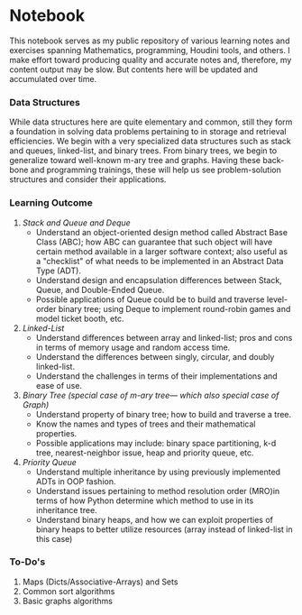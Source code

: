 # Notebook
This notebook serves as my public repository of various learning notes and exercises spanning Mathematics, programming, Houdini tools, and others. I make effort toward producing quality and accurate notes and, therefore, my content output may be slow. But contents here will be updated and accumulated over time. 


### Data Structures
While data structures here are quite elementary and common, still they form a foundation in solving data problems pertaining to in storage and retrieval efficiencies. We begin with a very specialized data structures such as stack and queues, linked-list, and binary trees. From binary trees, we begin to generalize toward well-known m-ary tree and graphs. Having these back-bone and programming trainings, these will help us see problem-solution structures and consider their applications.


### Learning Outcome
 1. _Stack and Queue and Deque_ 
    * Understand an object-oriented design method called Abstract Base Class (ABC); how ABC can guarantee that such object will have certain method available in a larger software context; also useful as a "checklist" of what needs to be implemented in an Abstract Data Type (ADT).
    * Understand design and encapsulation differences between Stack, Queue, and Double-Ended Queue.
    * Possible applications of Queue could be to build and traverse level-order binary tree; using Deque to implement round-robin games and model ticket booth, etc.
 1. _Linked-List_
    * Understand differences between array and linked-list; pros and cons in terms of memory usage and random access time.
    * Understand the differences between singly, circular, and doubly linked-list.
    * Understand the challenges in terms of their implementations and ease of use.
 1. _Binary Tree (special case of m-ary tree&mdash; which also special case of Graph)_
    * Understand property of binary tree; how to build and traverse a tree.
    * Know the names and types of trees and their mathematical properties.
    * Possible applications may include: binary space partitioning, k-d tree, nearest-neighbor issue, heap and priority queue, etc.
 1. _Priority Queue_
    * Understand multiple inheritance by using previously implemented ADTs in OOP fashion.
    * Understand issues pertaining to method resolution order (MRO)in terms of how Python determine which method to use in its inheritance tree.
    * Understand binary heaps, and how we can exploit properties of binary heaps to better utilize resources (array instead of linked-list in this case)


### To-Do's
 1. Maps (Dicts/Associative-Arrays) and Sets
 1. Common sort algorithms
 1. Basic graphs algorithms
